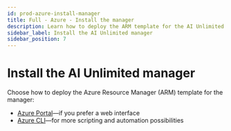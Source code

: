 ```yaml
---
id: prod-azure-install-manager
title: Full - Azure - Install the manager
description: Learn how to deploy the ARM template for the AI Unlimited manager.
sidebar_label: Install the AI Unlimited manager
sidebar_position: 7
---
```


# Install the AI Unlimited manager

Choose how to deploy the Azure Resource Manager (ARM) template for the manager:

- [Azure Portal](/docs/install-ai-unlimited/production/Azure/install-ai-unlimited/prod-azure-portal-deploy-manager.md)&mdash;if you prefer a web interface 
- [Azure CLI](/docs/install-ai-unlimited/production/Azure/install-ai-unlimited/prod-azure-cli-deploy-manager.md)&mdash;for more scripting and automation possibilities   
